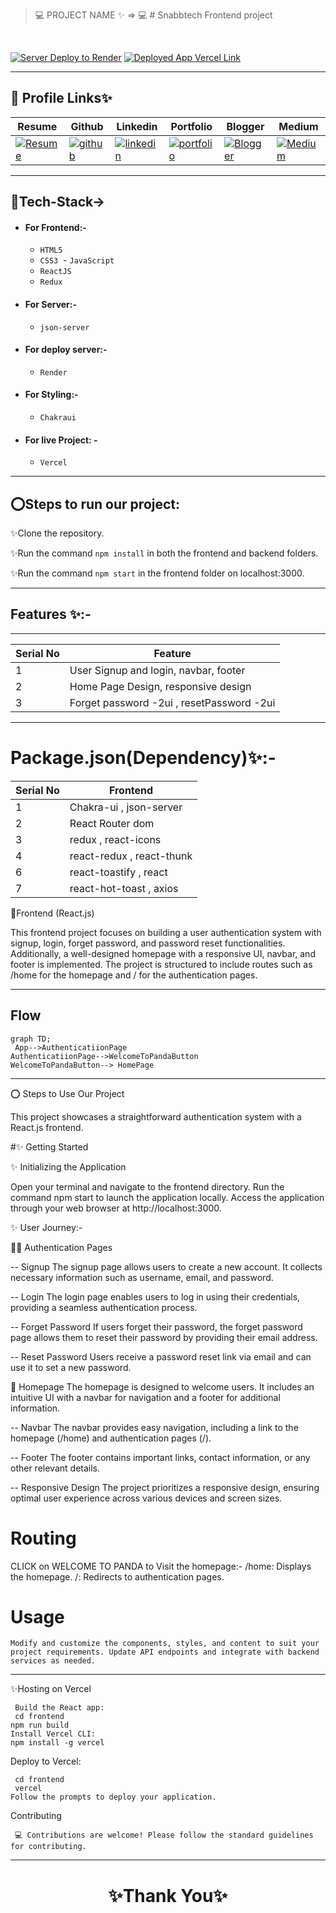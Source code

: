 

> 💻 PROJECT NAME ✨ => 💻   # Snabbtech Frontend project 
<br>


[![Server Deploy to Render](https://img.shields.io/badge/Server_Deployed_Render_Link-0A66C2?style=for-the-badge&logo=ko-fi&logoColor=white)](https://jsonsnabbtech.onrender.com/user)
[![Deployed App Vercel Link](https://img.shields.io/badge/Deployed_App_Vercel_Link-000?style=for-the-badge&logo=ko-fi&logoColor=white)](https://snabtech-ecommerce.vercel.app/)

---
## 🔗 Profile Links✨



| Resume | Github                                                                                                                                   | Linkedin                                                                                                                                                            | Portfolio                                                                                                                                    | Blogger                                                                                                                                                           | Medium                                                                                                                                    |
| ------------- | ---------------------------------------------------------------------------------------------------------------------------------------- | ------------------------------------------------------------------------------------------------------------------------------------------------------------------- | -------------------------------------------------------------------------------------------------------------------------------------------- | -------------------------------------------------------------------------------------------------------------------------------------------- | -------------------------------------------------------------------------------------------------------------------------------------------- |
| [![Resume](https://img.shields.io/badge/my_Resume-E75480?style=for-the-badge&logo=ko-fi&logoColor=white)](https://drive.google.com/file/d/1YE62u2ChjmlR-EKeqZ75UvFMg_KcY86T/view?usp=sharing) | [![github](https://img.shields.io/badge/github-1DA1F2?style=for-the-badge&logo=github&logoColor=white)](https://github.com/shikhu51197/)| [![linkedin](https://img.shields.io/badge/linkedin-0A66C2?style=for-the-badge&logo=linkedin&logoColor=white)](https://www.linkedin.com/in/shikha-gupta-12a2b5199) |[![portfolio](https://img.shields.io/badge/my_portfolio-18A303?style=for-the-badge&logo=ionic&logoColor=white)](https://shikhu51197.github.io/) |[![Blogger](https://img.shields.io/badge/Blogger-FE5A1D?style=for-the-badge&logo=Blogger&logoColor=white)](https://wwwartificial-intelligence.blogspot.com/) |[![Medium](https://img.shields.io/badge/Medium-000?style=for-the-badge&logo=Medium&logoColor=white)](https://medium.com/@sg780060) |  

---
## 💫Tech-Stack->

- #### For Frontend:-
  
   - `HTML5`
  - `CSS3`
  - `JavaScript `
  - `ReactJS`
  - `Redux`
    
 - #### For Server:-
   
   - `json-server`
     
- #### For deploy server:- 
    
   - `Render`
   
- #### For Styling:-
  
  - `Chakraui`
  
- #### For live Project: -

  - `Vercel`

  
---
## ⭕Steps to run our project:

✨Clone the repository.

✨Run the command `npm install` in both the frontend and backend folders.

✨Run the command `npm start` in the frontend folder on localhost:3000.

---
## Features ✨:-
---
 | Serial No            | Feature                                                              |
| ----------------- | ------------------------
| 1 | User Signup and login, navbar, footer|
| 2 | Home Page Design, responsive design |
| 3 | Forget password -2ui , resetPassword -2ui |



---
# Package.json(Dependency)✨:-

 | Serial No           |  Frontend      |
| ----------------- |------------------------ |
| 1 | Chakra-ui , json-server |
| 2 | React Router dom |
| 3 | redux , react-icons |
| 4 | react-redux , react-thunk |
| 6 | react-toastify , react|
| 7 | react-hot-toast  , axios|


      
💫Frontend (React.js)

  This frontend project focuses on building a user authentication system with signup, login, forget password, and password reset functionalities. Additionally, a well-designed homepage with a responsive UI, navbar, and footer is implemented. The project is structured to include routes such as /home for the homepage and / for the authentication pages.
         
---
         
## Flow

```mermaid
graph TD;
 App-->AuthenticatiionPage
AuthenticatiionPage-->WelcomeToPandaButton
WelcomeToPandaButton--> HomePage

```

---
⭕ Steps to Use Our Project

This project showcases a straightforward authentication system  with  a React.js frontend.

#✨ Getting Started

✨ Initializing the Application

Open your terminal and navigate to the frontend directory.
Run the command npm start to launch the application locally.
Access the application through your web browser at http://localhost:3000.

✨ User Journey:-

🧑‍🏫 Authentication Pages

-- Signup
The signup page allows users to create a new account. It collects necessary information such as username, email, and password.

-- Login
The login page enables users to log in using their credentials, providing a seamless authentication process.

-- Forget Password
If users forget their password, the forget password page allows them to reset their password by providing their email address.

-- Reset Password
Users receive a password reset link via email and can use it to set a new password.

💫 Homepage
The homepage is designed to welcome users. It includes an intuitive UI with a navbar for navigation and a footer for additional information.

-- Navbar
The navbar provides easy navigation, including a link to the homepage (/home) and authentication pages (/).

-- Footer
The footer contains important links, contact information, or any other relevant details.

-- Responsive Design
The project prioritizes a responsive design, ensuring optimal user experience across various devices and screen sizes.

# Routing
 CLICK on WELCOME TO PANDA to Visit the homepage:-
     /home: Displays the homepage.
     /: Redirects to authentication pages.

# Usage

    Modify and customize the components, styles, and content to suit your project requirements. Update API endpoints and integrate with backend services as needed.
---    

✨Hosting on Vercel

     Build the React app:
     cd frontend
    npm run build
    Install Vercel CLI:
    npm install -g vercel

    
Deploy to Vercel:

     cd frontend
     vercel
    Follow the prompts to deploy your application.




Contributing

     💻 Contributions are welcome! Please follow the standard guidelines for contributing.
---







<h1 align="center">✨Thank You✨</h1>


  
